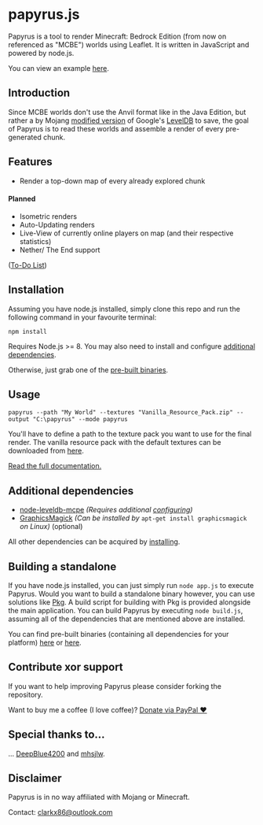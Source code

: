 # papyrus.js
Papyrus is a tool to render Minecraft: Bedrock Edition (from now on referenced as "MCBE") worlds using Leaflet. It is written in JavaScript and powered by node.js.

You can view an example [here](http://map.bedrock.clarkx86.com).

## Introduction
Since MCBE worlds don't use the Anvil format like in the Java Edition, but rather a by Mojang [modified version](https://github.com/Mojang/leveldb-mcpe) of Google's [LevelDB](http://leveldb.org/) to save, the goal of Papyrus is to read these worlds and assemble a render of every pre-generated chunk.

## Features
- Render a top-down map of every already explored chunk
#### Planned
- Isometric renders
- Auto-Updating renders
- Live-View of currently online players on map (and their respective statistics)
- Nether/ The End support

([To-Do List](https://github.com/clarkx86/papyrusjs/blob/master/docs/todo.md#to-do-list))

## Installation
Assuming you have node.js installed, simply clone this repo and run the following command in your favourite terminal:

```npm install```

Requires Node.js >= 8. You may also need to install and configure [additional dependencies](https://github.com/clarkx86/papyrusjs#additional-dependencies).

Otherwise, just grab one of the [pre-built binaries](https://github.com/clarkx86/papyrus#building-a-standalone).

## Usage
```papyrus --path "My World" --textures "Vanilla_Resource_Pack.zip" --output "C:\papyrus" --mode papyrus```

You'll have to define a path to the texture pack you want to use for the final render. The vanilla resource pack with the default textures can be downloaded from [here](https://aka.ms/resourcepacktemplate).

[Read the full documentation.](https://github.com/clarkx86/papyrus/blob/master/docs/documentation.md)

## Additional dependencies
- [node-leveldb-mcpe](https://github.com/mhsjlw/node-leveldb-mcpe) _(Requires additional [configuring](https://github.com/clarkx86/papyrusjs/blob/master/docs/documentation.md#dependency-configuration))_
- [GraphicsMagick](http://www.graphicsmagick.org/) _(Can be installed by_ ```apt-get install graphicsmagick``` _on Linux)_ (optional)

All other dependencies can be acquired by [installing](https://github.com/clarkx86/papyrus#installation).

## Building a standalone
If you have node.js installed, you can just simply run
```node app.js```
to execute Papyrus. Would you want to build a standalone binary however, you can use solutions like [Pkg](https://github.com/zeit/pkg). A build script for building with Pkg is provided alongside the main application. You can build Papyrus by executing ```node build.js```, assuming all of the dependencies that are mentioned above are installed.

You can find pre-built binaries (containing all dependencies for your platform) [here](http://papyrus.clarkx86.com/download) or [here](https://github.com/clarkx86/papyrus/releases).

## Contribute xor support
If you want to help improving Papyrus please consider forking the repository.

Want to buy me a coffee (I love coffee)? [Donate via PayPal ♥](https://paypal.me/clarkstuehmer)

## Special thanks to...
... [DeepBlue4200](https://github.com/mjungnickel18) and [mhsjlw](https://github.com/mhsjlw).

## Disclaimer
Papyrus is in no way affiliated with Mojang or Minecraft.

Contact: [clarkx86@outlook.com](mailto:clarkx86@outlook.com?subject=GitHub%20Papyrus)
